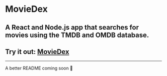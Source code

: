 # MovieDex

## A React and Node.js app that searches for movies using the TMDB and OMDB database.
## Try it out: [MovieDex](https://searchmoviedex.herokuapp.com/)

-----
A better README coming soon 🥱
